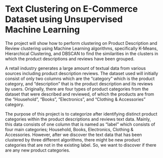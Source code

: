 # Text Clustering on E-Commerce Dataset using Unsupervised Machine Learning

  The project will show how to perform clustering on Product Description and Review clustering using Machine Learning algorithms, specifically K-Means, Hierarchical Clustering, and DBSCAN to find the similarities in the clusters in which the  product descriptions and reviews have been grouped. 

  A retail industry generates a large amount of textual data from various sources including product description reviews. The dataset used will initially consist of only two columns which are the “category” which is the product category, and “description” that is the product description and its reviews by users. Originally, there are four types of product categories from the dataset that were described and reviewed, of which the products are from the “Household”, “Books”, “Electronics”, and “Clothing & Accessories” category.

  The purpose of this project is to categorize after identifying distinct product categories within the product descriptions and reviews text data. Mainly, this data consists of one column that is named as “label” which consists of four main categories; Household, Books, Electronics, Clothing & Accessories. However, after we discover the text data that has been clustered by three different algorithms, there might be new product categories that are not in the existing label. So, we want to discover if there are any new product categories.
